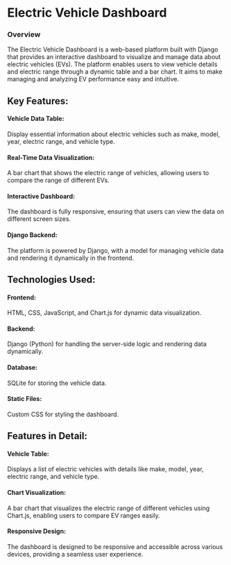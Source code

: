 # Electric Vehicle Dashboard
### Overview
The Electric Vehicle Dashboard is a web-based platform built with Django that provides an interactive dashboard to visualize and manage data about electric vehicles (EVs). The platform enables users to view vehicle details and electric range through a dynamic table and a bar chart. It aims to make managing and analyzing EV performance easy and intuitive.

## Key Features:
#### Vehicle Data Table:
Display essential information about electric vehicles such as make, model, year, electric range, and vehicle type.
#### Real-Time Data Visualization: 
A bar chart that shows the electric range of vehicles, allowing users to compare the range of different EVs.
#### Interactive Dashboard:
The dashboard is fully responsive, ensuring that users can view the data on different screen sizes.
#### Django Backend: 
The platform is powered by Django, with a model for managing vehicle data and rendering it dynamically in the frontend.
## Technologies Used:
#### Frontend: 
HTML, CSS, JavaScript, and Chart.js for dynamic data visualization.
#### Backend: 
Django (Python) for handling the server-side logic and rendering data dynamically.
#### Database: 
SQLite for storing the vehicle data.
#### Static Files: 
Custom CSS for styling the dashboard.
## Features in Detail:
#### Vehicle Table:
Displays a list of electric vehicles with details like make, model, year, electric range, and vehicle type.
#### Chart Visualization: 
A bar chart that visualizes the electric range of different vehicles using Chart.js, enabling users to compare EV ranges easily.
#### Responsive Design: 
The dashboard is designed to be responsive and accessible across various devices, providing a seamless user experience.
